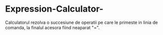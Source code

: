 # Expression-Calculator-
Calculatorul rezolva o succesiune de operatii pe care le primeste in linia de comanda, la finalul acesora fiind neaparat "=".
